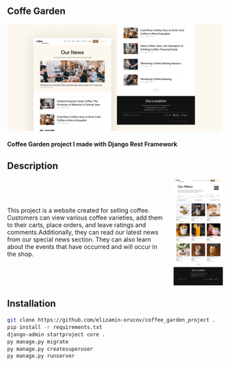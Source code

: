 ## Coffe Garden
<img src="readme_config/images/image_coffee_garden.png" height="250">

#### Coffee Garden project I made with Django Rest Framework

## Description
<style>
    .container {
        display: flex;
        align-items: center;
    }

    .text {
        flex: 1;
        margin-right: 20px;
    }

    .image {
        height: 250px;
    }
</style>

<div class="container">
    <div class="text">
        <p>This project is a website created for selling coffee.
Customers can view various coffee varieties,
add them to their carts, place orders,
and leave ratings and comments.Additionally,
they can read our latest news from our special news section.
They can also learn about the events that have occurred and will occur in the shop.</p>
    </div>
    <img src="readme_config/images//image_coffee_home.jpg" class="image">
</div>


## Installation
````bash
git clone https://github.com/elizamin-orucov/coffee_garden_project .
pip install -r requirements.txt
django-admin startproject core .
py manage.py migrate
py manage.py createsuperuser
py manage.py runserver
````